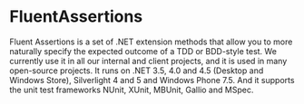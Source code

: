 FluentAssertions
================

Fluent Assertions is a set of .NET extension methods that allow you to more naturally specify the expected outcome of a TDD or BDD-style test. We currently use it in all our internal and client projects, and it is used in many open-source projects. It runs on .NET 3.5, 4.0 and 4.5 (Desktop and Windows Store), Silverlight 4 and 5 and Windows Phone 7.5. And it supports the unit test frameworks NUnit, XUnit, MBUnit, Gallio and MSpec.
